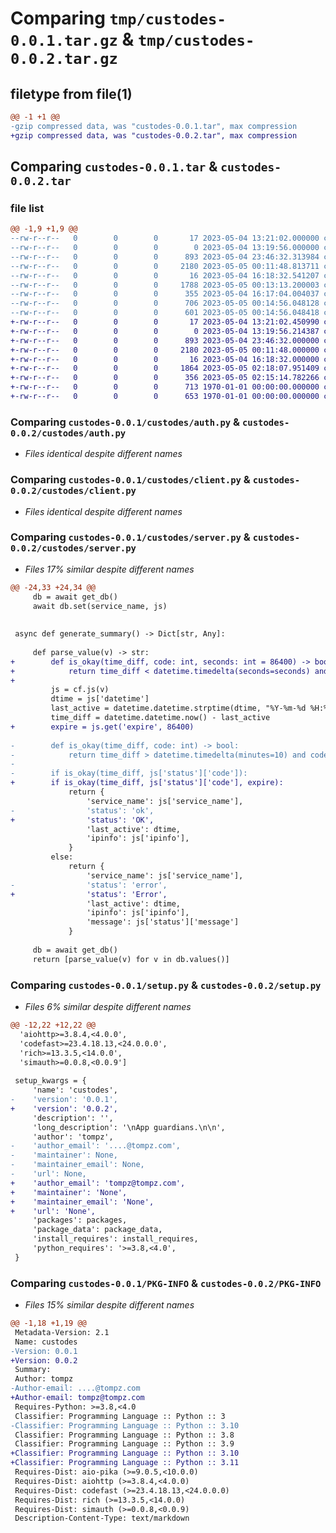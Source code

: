 # Comparing `tmp/custodes-0.0.1.tar.gz` & `tmp/custodes-0.0.2.tar.gz`

## filetype from file(1)

```diff
@@ -1 +1 @@
-gzip compressed data, was "custodes-0.0.1.tar", max compression
+gzip compressed data, was "custodes-0.0.2.tar", max compression
```

## Comparing `custodes-0.0.1.tar` & `custodes-0.0.2.tar`

### file list

```diff
@@ -1,9 +1,9 @@
--rw-r--r--   0        0        0       17 2023-05-04 13:21:02.000000 custodes-0.0.1/README.md
--rw-r--r--   0        0        0        0 2023-05-04 13:19:56.000000 custodes-0.0.1/custodes/__init__.py
--rw-r--r--   0        0        0      893 2023-05-04 23:46:32.313984 custodes-0.0.1/custodes/auth.py
--rw-r--r--   0        0        0     2180 2023-05-05 00:11:48.813711 custodes-0.0.1/custodes/client.py
--rw-r--r--   0        0        0       16 2023-05-04 16:18:32.541207 custodes-0.0.1/custodes/config.py
--rw-r--r--   0        0        0     1788 2023-05-05 00:13:13.200003 custodes-0.0.1/custodes/server.py
--rw-r--r--   0        0        0      355 2023-05-04 16:17:04.004037 custodes-0.0.1/pyproject.toml
--rw-r--r--   0        0        0      706 2023-05-05 00:14:56.048128 custodes-0.0.1/setup.py
--rw-r--r--   0        0        0      601 2023-05-05 00:14:56.048418 custodes-0.0.1/PKG-INFO
+-rw-r--r--   0        0        0       17 2023-05-04 13:21:02.450990 custodes-0.0.2/README.md
+-rw-r--r--   0        0        0        0 2023-05-04 13:19:56.214387 custodes-0.0.2/custodes/__init__.py
+-rw-r--r--   0        0        0      893 2023-05-04 23:46:32.000000 custodes-0.0.2/custodes/auth.py
+-rw-r--r--   0        0        0     2180 2023-05-05 00:11:48.000000 custodes-0.0.2/custodes/client.py
+-rw-r--r--   0        0        0       16 2023-05-04 16:18:32.000000 custodes-0.0.2/custodes/config.py
+-rw-r--r--   0        0        0     1864 2023-05-05 02:18:07.951409 custodes-0.0.2/custodes/server.py
+-rw-r--r--   0        0        0      356 2023-05-05 02:15:14.782266 custodes-0.0.2/pyproject.toml
+-rw-r--r--   0        0        0      713 1970-01-01 00:00:00.000000 custodes-0.0.2/setup.py
+-rw-r--r--   0        0        0      653 1970-01-01 00:00:00.000000 custodes-0.0.2/PKG-INFO
```

### Comparing `custodes-0.0.1/custodes/auth.py` & `custodes-0.0.2/custodes/auth.py`

 * *Files identical despite different names*

### Comparing `custodes-0.0.1/custodes/client.py` & `custodes-0.0.2/custodes/client.py`

 * *Files identical despite different names*

### Comparing `custodes-0.0.1/custodes/server.py` & `custodes-0.0.2/custodes/server.py`

 * *Files 17% similar despite different names*

```diff
@@ -24,33 +24,34 @@
     db = await get_db()
     await db.set(service_name, js)
 
 
 async def generate_summary() -> Dict[str, Any]:
 
     def parse_value(v) -> str:
+        def is_okay(time_diff, code: int, seconds: int = 86400) -> bool:
+            return time_diff < datetime.timedelta(seconds=seconds) and code == 0
+
         js = cf.js(v)
         dtime = js['datetime']
         last_active = datetime.datetime.strptime(dtime, "%Y-%m-%d %H:%M:%S")
         time_diff = datetime.datetime.now() - last_active
+        expire = js.get('expire', 86400)
 
-        def is_okay(time_diff, code: int) -> bool:
-            return time_diff > datetime.timedelta(minutes=10) and code == 0
-
-        if is_okay(time_diff, js['status']['code']):
+        if is_okay(time_diff, js['status']['code'], expire):
             return {
                 'service_name': js['service_name'],
-                'status': 'ok',
+                'status': 'OK',
                 'last_active': dtime,
                 'ipinfo': js['ipinfo'],
             }
         else:
             return {
                 'service_name': js['service_name'],
-                'status': 'error',
+                'status': 'Error',
                 'last_active': dtime,
                 'ipinfo': js['ipinfo'],
                 'message': js['status']['message']
             }
 
     db = await get_db()
     return [parse_value(v) for v in db.values()]
```

### Comparing `custodes-0.0.1/setup.py` & `custodes-0.0.2/setup.py`

 * *Files 6% similar despite different names*

```diff
@@ -12,22 +12,22 @@
  'aiohttp>=3.8.4,<4.0.0',
  'codefast>=23.4.18.13,<24.0.0.0',
  'rich>=13.3.5,<14.0.0',
  'simauth>=0.0.8,<0.0.9']
 
 setup_kwargs = {
     'name': 'custodes',
-    'version': '0.0.1',
+    'version': '0.0.2',
     'description': '',
     'long_description': '\nApp guardians.\n\n',
     'author': 'tompz',
-    'author_email': '....@tompz.com',
-    'maintainer': None,
-    'maintainer_email': None,
-    'url': None,
+    'author_email': 'tompz@tompz.com',
+    'maintainer': 'None',
+    'maintainer_email': 'None',
+    'url': 'None',
     'packages': packages,
     'package_data': package_data,
     'install_requires': install_requires,
     'python_requires': '>=3.8,<4.0',
 }
```

### Comparing `custodes-0.0.1/PKG-INFO` & `custodes-0.0.2/PKG-INFO`

 * *Files 15% similar despite different names*

```diff
@@ -1,18 +1,19 @@
 Metadata-Version: 2.1
 Name: custodes
-Version: 0.0.1
+Version: 0.0.2
 Summary: 
 Author: tompz
-Author-email: ....@tompz.com
+Author-email: tompz@tompz.com
 Requires-Python: >=3.8,<4.0
 Classifier: Programming Language :: Python :: 3
-Classifier: Programming Language :: Python :: 3.10
 Classifier: Programming Language :: Python :: 3.8
 Classifier: Programming Language :: Python :: 3.9
+Classifier: Programming Language :: Python :: 3.10
+Classifier: Programming Language :: Python :: 3.11
 Requires-Dist: aio-pika (>=9.0.5,<10.0.0)
 Requires-Dist: aiohttp (>=3.8.4,<4.0.0)
 Requires-Dist: codefast (>=23.4.18.13,<24.0.0.0)
 Requires-Dist: rich (>=13.3.5,<14.0.0)
 Requires-Dist: simauth (>=0.0.8,<0.0.9)
 Description-Content-Type: text/markdown
```

